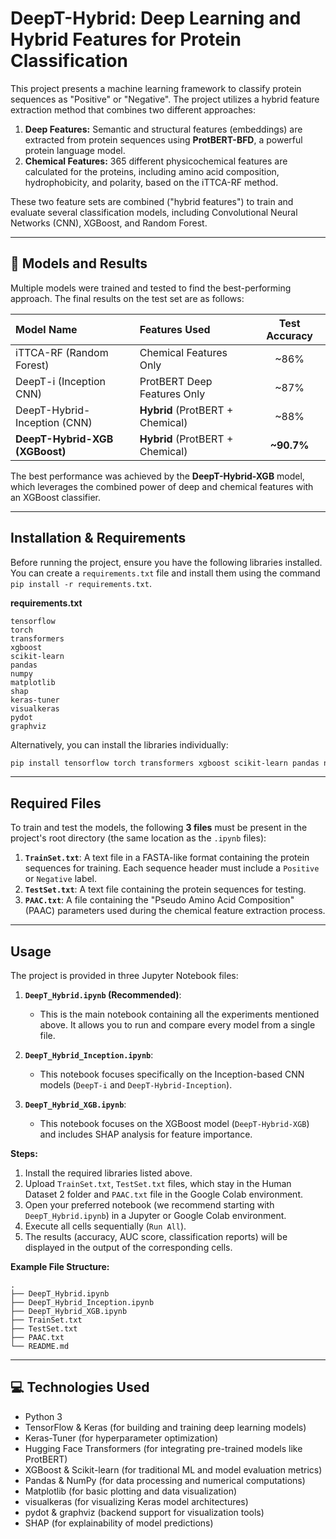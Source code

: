 # DeepT-Hybrid: Deep Learning and Hybrid Features for Protein Classification

This project presents a machine learning framework to classify protein sequences as "Positive" or "Negative". The project utilizes a hybrid feature extraction method that combines two different approaches:

1.  **Deep Features:** Semantic and structural features (embeddings) are extracted from protein sequences using **ProtBERT-BFD**, a powerful protein language model.
2.  **Chemical Features:** 365 different physicochemical features are calculated for the proteins, including amino acid composition, hydrophobicity, and polarity, based on the iTTCA-RF method.

These two feature sets are combined ("hybrid features") to train and evaluate several classification models, including Convolutional Neural Networks (CNN), XGBoost, and Random Forest.

---

## 🚀 Models and Results

Multiple models were trained and tested to find the best-performing approach. The final results on the test set are as follows:

| Model Name | Features Used | Test Accuracy |
| :------------------------------ | :--------------------------------- | :-------------: |
| iTTCA-RF (Random Forest) | Chemical Features Only | ~86% |
| DeepT-i (Inception CNN) | ProtBERT Deep Features Only | ~87% |
| DeepT-Hybrid-Inception (CNN) | **Hybrid** (ProtBERT + Chemical) | ~88% |
| **DeepT-Hybrid-XGB (XGBoost)** | **Hybrid** (ProtBERT + Chemical) | **~90.7%** |

The best performance was achieved by the **DeepT-Hybrid-XGB** model, which leverages the combined power of deep and chemical features with an XGBoost classifier.

---

## Installation & Requirements

Before running the project, ensure you have the following libraries installed. You can create a `requirements.txt` file and install them using the command `pip install -r requirements.txt`.

**requirements.txt**
```
tensorflow
torch
transformers
xgboost
scikit-learn
pandas
numpy
matplotlib
shap
keras-tuner
visualkeras
pydot
graphviz
```

Alternatively, you can install the libraries individually:
```bash
pip install tensorflow torch transformers xgboost scikit-learn pandas numpy matplotlib shap keras-tuner visualkeras pydot graphviz
```

---

## Required Files

To train and test the models, the following **3 files** must be present in the project's root directory (the same location as the `.ipynb` files):

1.  **`TrainSet.txt`**: A text file in a FASTA-like format containing the protein sequences for training. Each sequence header must include a `Positive` or `Negative` label.
2.  **`TestSet.txt`**: A text file containing the protein sequences for testing.
3.  **`PAAC.txt`**: A file containing the "Pseudo Amino Acid Composition" (PAAC) parameters used during the chemical feature extraction process.

---

## Usage

The project is provided in three Jupyter Notebook files:

1.  **`DeepT_Hybrid.ipynb` (Recommended)**:
    * This is the main notebook containing all the experiments mentioned above. It allows you to run and compare every model from a single file.

2.  **`DeepT_Hybrid_Inception.ipynb`**:
    * This notebook focuses specifically on the Inception-based CNN models (`DeepT-i` and `DeepT-Hybrid-Inception`).

3.  **`DeepT_Hybrid_XGB.ipynb`**:
    * This notebook focuses on the XGBoost model (`DeepT-Hybrid-XGB`) and includes SHAP analysis for feature importance.

**Steps:**

1.  Install the required libraries listed above.
2.  Upload `TrainSet.txt`, `TestSet.txt` files, which stay in the Human Dataset 2 folder and `PAAC.txt` file in the Google Colab environment. 
3.  Open your preferred notebook (we recommend starting with `DeepT_Hybrid.ipynb`) in a Jupyter or Google Colab environment.
4.  Execute all cells sequentially (`Run All`).
5.  The results (accuracy, AUC score, classification reports) will be displayed in the output of the corresponding cells.

**Example File Structure:**
```
.
├── DeepT_Hybrid.ipynb
├── DeepT_Hybrid_Inception.ipynb
├── DeepT_Hybrid_XGB.ipynb
├── TrainSet.txt
├── TestSet.txt
├── PAAC.txt
└── README.md
```

---

## 💻 Technologies Used

* Python 3
* TensorFlow & Keras (for building and training deep learning models)
* Keras-Tuner (for hyperparameter optimization)
* Hugging Face Transformers (for integrating pre-trained models like ProtBERT)
* XGBoost & Scikit-learn (for traditional ML and model evaluation metrics)
* Pandas & NumPy (for data processing and numerical computations)
* Matplotlib (for basic plotting and data visualization)
* visualkeras (for visualizing Keras model architectures)
* pydot & graphviz (backend support for visualization tools)
* SHAP (for explainability of model predictions)
